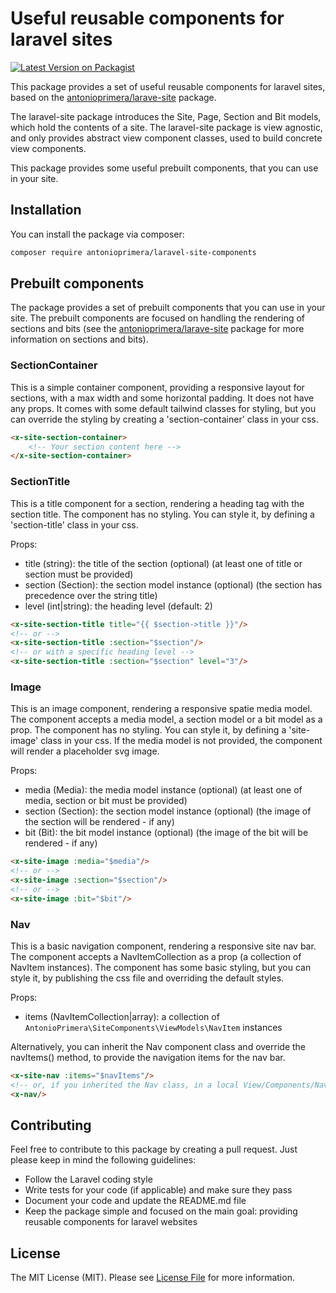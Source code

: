 # Useful reusable components for laravel sites

[![Latest Version on Packagist](https://img.shields.io/packagist/v/antonioprimera/laravel-site-components.svg?style=flat-square)](https://packagist.org/packages/antonioprimera/laravel-site-components)

This package provides a set of useful reusable components for laravel sites, based on the
[antonioprimera/larave-site](https://github.com/AntonioPrimera/laravel-site) package.

The laravel-site package introduces the Site, Page, Section and Bit models, which hold the contents of a site.
The laravel-site package is view agnostic, and only provides abstract view component classes, used to build concrete
view components.

This package provides some useful prebuilt components, that you can use in your site.

## Installation

You can install the package via composer:

```bash
composer require antonioprimera/laravel-site-components
```

## Prebuilt components

The package provides a set of prebuilt components that you can use in your site. The prebuilt components are
focused on handling the rendering of sections and bits (see the
[antonioprimera/larave-site](https://github.com/AntonioPrimera/laravel-site) package for more information on sections
and bits).

### SectionContainer

This is a simple container component, providing a responsive layout for sections, with a max width and some horizontal
padding. It does not have any props. It comes with some default tailwind classes for styling, but you can override the
styling by creating a 'section-container' class in your css.

```html
<x-site-section-container>
    <!-- Your section content here -->
</x-site-section-container>
```

### SectionTitle

This is a title component for a section, rendering a heading tag with the section title. The component has no styling.
You can style it, by defining a 'section-title' class in your css.

Props:
- title (string): the title of the section (optional) (at least one of title or section must be provided)
- section (Section): the section model instance (optional) (the section has precedence over the string title)
- level (int|string): the heading level (default: 2)

```html
<x-site-section-title title="{{ $section->title }}"/>
<!-- or -->
<x-site-section-title :section="$section"/>
<!-- or with a specific heading level -->
<x-site-section-title :section="$section" level="3"/>
```

### Image

This is an image component, rendering a responsive spatie media model. The component accepts a media model, a section
model or a bit model as a prop. The component has no styling. You can style it, by defining a 'site-image' class
in your css. If the media model is not provided, the component will render a placeholder svg image.

Props:
- media (Media): the media model instance (optional) (at least one of media, section or bit must be provided)
- section (Section): the section model instance (optional) (the image of the section will be rendered - if any)
- bit (Bit): the bit model instance (optional) (the image of the bit will be rendered - if any)

```html
<x-site-image :media="$media"/>
<!-- or -->
<x-site-image :section="$section"/>
<!-- or -->
<x-site-image :bit="$bit"/>
```

### Nav

This is a basic navigation component, rendering a responsive site nav bar. The component accepts a NavItemCollection
as a prop (a collection of NavItem instances). The component has some basic styling, but you can style it, by publishing
the css file and overriding the default styles.

Props:
- items (NavItemCollection|array): a collection of `AntonioPrimera\SiteComponents\ViewModels\NavItem` instances

Alternatively, you can inherit the Nav component class and override the navItems() method, to provide the navigation
items for the nav bar.

```html
<x-site-nav :items="$navItems"/>
<!-- or, if you inherited the Nav class, in a local View/Components/Nav class and defined the navItems inside -->
<x-nav/>
```

## Contributing

Feel free to contribute to this package by creating a pull request. Just please keep in mind the following guidelines:
- Follow the Laravel coding style
- Write tests for your code (if applicable) and make sure they pass
- Document your code and update the README.md file
- Keep the package simple and focused on the main goal: providing reusable components for laravel websites

## License

The MIT License (MIT). Please see [License File](LICENSE.md) for more information.
